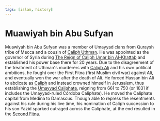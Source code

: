 ```yaml
---
tags: [islam, history]
---
```


# Muawiyah bin Abu Sufyan

Muawiyah bin Abu Sufyan was a member of Umayyad clans from Quraysh tribe of
Mecca and a cousin of [Caliph Uthman](202302241122.md). He was appointed as the
governor of Syria during [The Reign of Caliph Umar bin Al-Khattab](202302190619.md)
and established his power base there for 20 years. Due to the disagreement of
the treatment of Uthman's murderers with [Caliph Ali](202302241134.md) and his
own political ambitions, he fought over the First Fitna (first Muslim civil war)
against Ali, and eventually won the war after the death of Ali. He forced Hassan
bin Ali to abdicate as [Caliph](202302181011.md) and instead crowned himself in
Jerusalem, thus establishing the [Umayyad Caliphate](202302241657.md), reigning
from 661 to 750 (or 1031 if includes the Umayyad-ruled Córdoba Caliphate). He
moved the Caliphate capital from Medina to Damascus. Though able to repress the
resentments against his rule during his live time, his nomination of Caliph
succession to his son Yazid sparked outraged across the Caliphate, at the end
resulted in the [Second Fitna](202302241618.md).
